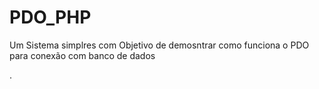 # PDO_PHP


Um Sistema simplres com Objetivo de demosntrar como funciona o PDO para conexão com banco de dados 

 .
